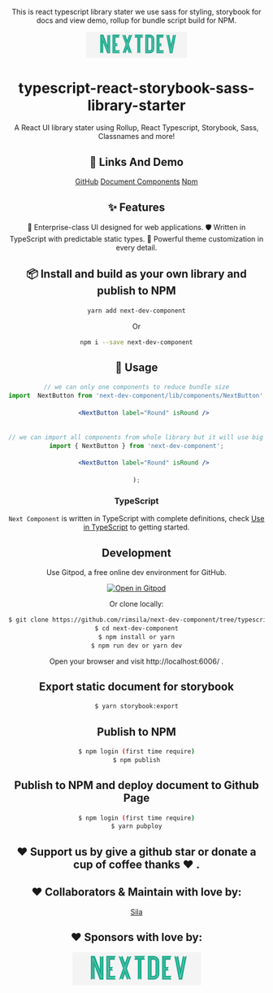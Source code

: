 <p align="center">
This is react typescript library stater we use sass for styling, storybook for docs and view demo, rollup for bundle script build for NPM.

</p>
<p align="center">
  <a href="https://ant.design">
    <img width="200" src="https://raw.githubusercontent.com/rimsila/next-dev-component/master/src/asset/logo1.png">
  </a>
</p>

<h1 align="center">typescript-react-storybook-sass-library-starter</h1>

<div align="center">

A React UI library stater using Rollup, React Typescript, Storybook, Sass, Classnames and more!

## 🔗 Links And Demo

 [GitHub](https://github.com/rimsila/next-dev-component/tree/typescript-react-storybook-sass-library-starter)
 [Document Components](https://rimsila.github.io/next-dev-component)
 [Npm](https://www.npmjs.com/package/next-dev-component)

## ✨ Features

 🌈 Enterprise-class UI designed for web applications.
 🛡 Written in TypeScript with predictable static types.
 🎨 Powerful theme customization in every detail.

## 📦 Install and build as your own library and publish to NPM

```bash
yarn add next-dev-component
```

Or

```bash
npm i --save next-dev-component
```

## 🔨 Usage

```jsx
// we can only one components to reduce bundle size
import  NextButton from 'next-dev-component/lib/components/NextButton';

    <NextButton label="Round" isRound />
 
```

```jsx
// we can import all components from whole library but it will use big bundle size
import { NextButton } from 'next-dev-component';

    <NextButton label="Round" isRound />

);
```

### TypeScript

`Next Component` is written in TypeScript with complete definitions, check [Use in TypeScript](https://www.typescriptlang.org/docs/handbook/react-&-webpack.html) to getting started.

## Development

Use Gitpod, a free online dev environment for GitHub.

[![Open in Gitpod](https://gitpod.io/button/open-in-gitpod.svg)](https://gitpod.io/#https://github.com/rimsila/next-dev-component/tree/typescript-react-storybook-sass-library-starter)

Or clone locally:

```bash
$ git clone https://github.com/rimsila/next-dev-component/tree/typescript-react-storybook-sass-library-starter
$ cd next-dev-component
$ npm install or yarn
$ npm run dev or yarn dev
```

Open your browser and visit http://localhost:6006/ .

## Export static document for storybook

```bash
$ yarn storybook:export
```

## Publish to NPM

```bash
$ npm login (first time require)
$ npm publish
```

## Publish to NPM and deploy document to Github Page

```bash
$ npm login (first time require)
$ yarn pubploy
```


## ❤️ Support us by give a github star or donate a cup of coffee thanks ❤️ .

## ❤️ Collaborators & Maintain with love by:
[Sila](https://github.com/rimsila)

## ❤️ Sponsors with love by:

[![Next Dev Team](https://raw.githubusercontent.com/rimsila/next-dev-component/master/src/asset/logo1.png)](https://next-dev-tech.netlify.com)
